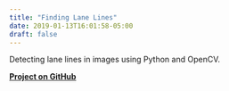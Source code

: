 ```yaml
---
title: "Finding Lane Lines"
date: 2019-01-13T16:01:58-05:00
draft: false
---
```

Detecting lane lines in images using Python and OpenCV. <!--more-->

__[Project on GitHub](https://github.com/amintahmasbi/CarND-LaneLines-P1)__
